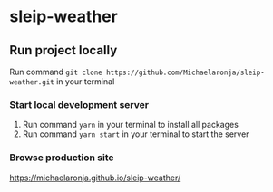 # sleip-weather

## Run project locally 
 
Run command `git clone https://github.com/Michaelaronja/sleip-weather.git` in your terminal 

### Start local development server
1. Run command `yarn` in your terminal to install all packages
2. Run command `yarn start` in your terminal to start the server 

### Browse production site
https://michaelaronja.github.io/sleip-weather/

